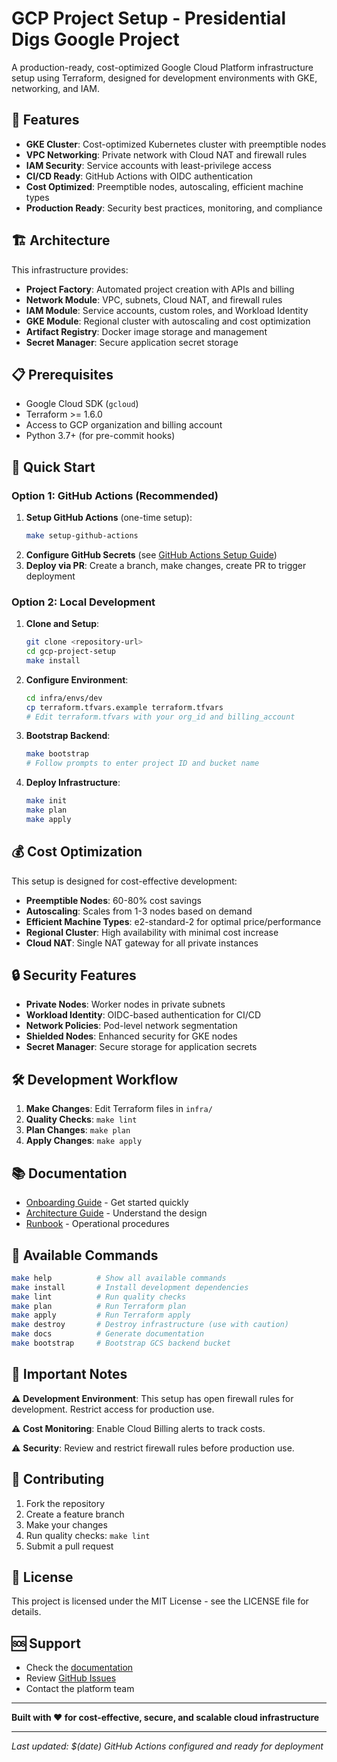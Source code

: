 # GCP Project Setup - Presidential Digs Google Project

A production-ready, cost-optimized Google Cloud Platform infrastructure setup using Terraform, designed for development environments with GKE, networking, and IAM.

## 🚀 Features

- **GKE Cluster**: Cost-optimized Kubernetes cluster with preemptible nodes
- **VPC Networking**: Private network with Cloud NAT and firewall rules
- **IAM Security**: Service accounts with least-privilege access
- **CI/CD Ready**: GitHub Actions with OIDC authentication
- **Cost Optimized**: Preemptible nodes, autoscaling, efficient machine types
- **Production Ready**: Security best practices, monitoring, and compliance

## 🏗️ Architecture

This infrastructure provides:
- **Project Factory**: Automated project creation with APIs and billing
- **Network Module**: VPC, subnets, Cloud NAT, and firewall rules
- **IAM Module**: Service accounts, custom roles, and Workload Identity
- **GKE Module**: Regional cluster with autoscaling and cost optimization
- **Artifact Registry**: Docker image storage and management
- **Secret Manager**: Secure application secret storage

## 📋 Prerequisites

- Google Cloud SDK (`gcloud`)
- Terraform >= 1.6.0
- Access to GCP organization and billing account
- Python 3.7+ (for pre-commit hooks)

## 🚀 Quick Start

### Option 1: GitHub Actions (Recommended)
1. **Setup GitHub Actions** (one-time setup):
   ```bash
   make setup-github-actions
   ```
2. **Configure GitHub Secrets** (see [GitHub Actions Setup Guide](docs/GITHUB_ACTIONS_SETUP.md))
3. **Deploy via PR**: Create a branch, make changes, create PR to trigger deployment

### Option 2: Local Development
1. **Clone and Setup**:
   ```bash
   git clone <repository-url>
   cd gcp-project-setup
   make install
   ```

2. **Configure Environment**:
   ```bash
   cd infra/envs/dev
   cp terraform.tfvars.example terraform.tfvars
   # Edit terraform.tfvars with your org_id and billing_account
   ```

3. **Bootstrap Backend**:
   ```bash
   make bootstrap
   # Follow prompts to enter project ID and bucket name
   ```

4. **Deploy Infrastructure**:
   ```bash
   make init
   make plan
   make apply
   ```

## 💰 Cost Optimization

This setup is designed for cost-effective development:

- **Preemptible Nodes**: 60-80% cost savings
- **Autoscaling**: Scales from 1-3 nodes based on demand
- **Efficient Machine Types**: e2-standard-2 for optimal price/performance
- **Regional Cluster**: High availability with minimal cost increase
- **Cloud NAT**: Single NAT gateway for all private instances

## 🔒 Security Features

- **Private Nodes**: Worker nodes in private subnets
- **Workload Identity**: OIDC-based authentication for CI/CD
- **Network Policies**: Pod-level network segmentation
- **Shielded Nodes**: Enhanced security for GKE nodes
- **Secret Manager**: Secure storage for application secrets

## 🛠️ Development Workflow

1. **Make Changes**: Edit Terraform files in `infra/`
2. **Quality Checks**: `make lint`
3. **Plan Changes**: `make plan`
4. **Apply Changes**: `make apply`

## 📚 Documentation

- [Onboarding Guide](docs/ONBOARDING.md) - Get started quickly
- [Architecture Guide](docs/ARCHITECTURE.md) - Understand the design
- [Runbook](docs/RUNBOOK.md) - Operational procedures

## 🔧 Available Commands

```bash
make help          # Show all available commands
make install       # Install development dependencies
make lint          # Run quality checks
make plan          # Run Terraform plan
make apply         # Run Terraform apply
make destroy       # Destroy infrastructure (use with caution)
make docs          # Generate documentation
make bootstrap     # Bootstrap GCS backend bucket
```

## 🚨 Important Notes

⚠️ **Development Environment**: This setup has open firewall rules for development. Restrict access for production use.

⚠️ **Cost Monitoring**: Enable Cloud Billing alerts to track costs.

⚠️ **Security**: Review and restrict firewall rules before production use.

## 🤝 Contributing

1. Fork the repository
2. Create a feature branch
3. Make your changes
4. Run quality checks: `make lint`
5. Submit a pull request

## 📄 License

This project is licensed under the MIT License - see the LICENSE file for details.

## 🆘 Support

- Check the [documentation](docs/)
- Review [GitHub Issues](../../issues)
- Contact the platform team

---

**Built with ❤️ for cost-effective, secure, and scalable cloud infrastructure**

---
*Last updated: $(date)*
*GitHub Actions configured and ready for deployment*
